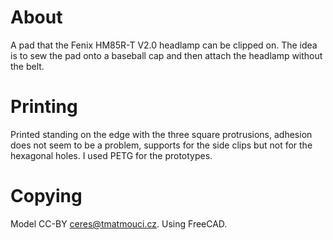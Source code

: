# About

A pad that the Fenix HM85R-T V2.0 headlamp can be clipped on.
The idea is to sew the pad onto a baseball cap and then
attach the headlamp without the belt.

# Printing

Printed standing on the edge with the three square protrusions,
adhesion does not seem to be a problem, supports for the side
clips but not for the hexagonal holes. I used PETG for the
prototypes.

# Copying

Model CC-BY ceres@tmatmouci.cz.
Using FreeCAD.
